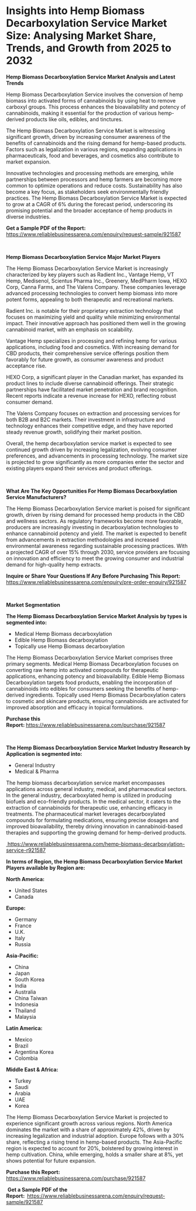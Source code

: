 <p><h1>Insights into Hemp Biomass Decarboxylation Service Market Size: Analysing Market Share, Trends, and Growth from 2025 to 2032</h1></p><p><strong>Hemp Biomass Decarboxylation Service Market Analysis and Latest Trends</strong></p>
<p><p>Hemp Biomass Decarboxylation Service involves the conversion of hemp biomass into activated forms of cannabinoids by using heat to remove carboxyl groups. This process enhances the bioavailability and potency of cannabinoids, making it essential for the production of various hemp-derived products like oils, edibles, and tinctures. </p><p>The Hemp Biomass Decarboxylation Service Market is witnessing significant growth, driven by increasing consumer awareness of the benefits of cannabinoids and the rising demand for hemp-based products. Factors such as legalization in various regions, expanding applications in pharmaceuticals, food and beverages, and cosmetics also contribute to market expansion. </p><p>Innovative technologies and processing methods are emerging, while partnerships between processors and hemp farmers are becoming more common to optimize operations and reduce costs. Sustainability has also become a key focus, as stakeholders seek environmentally friendly practices. The Hemp Biomass Decarboxylation Service Market is expected to grow at a CAGR of 6% during the forecast period, underscoring its promising potential and the broader acceptance of hemp products in diverse industries.</p></p>
<p><strong>Get a Sample PDF of the Report:&nbsp;</strong> <a href="https://www.reliablebusinessarena.com/enquiry/request-sample/921587?utm_campaign=3568&utm_medium=2&utm_source=Github&utm_content=ia&utm_term=18042025&utm_id=hemp-biomass-decarboxylation-service">https://www.reliablebusinessarena.com/enquiry/request-sample/921587</a></p>
<p>&nbsp;</p>
<p><strong>Hemp Biomass Decarboxylation Service Major Market Players</strong></p>
<p><p>The Hemp Biomass Decarboxylation Service Market is increasingly characterized by key players such as Radient Inc., Vantage Hemp, VT Hemp, Medisenol, Scientus Pharma Inc., Greenery, MedPharm Iowa, HEXO Corp, Canna Farms, and The Valens Company. These companies leverage advanced processing technologies to convert hemp biomass into more potent forms, appealing to both therapeutic and recreational markets.</p><p>Radient Inc. is notable for their proprietary extraction technology that focuses on maximizing yield and quality while minimizing environmental impact. Their innovative approach has positioned them well in the growing cannabinoid market, with an emphasis on scalability.</p><p>Vantage Hemp specializes in processing and refining hemp for various applications, including food and cosmetics. With increasing demand for CBD products, their comprehensive service offerings position them favorably for future growth, as consumer awareness and product acceptance rise.</p><p>HEXO Corp, a significant player in the Canadian market, has expanded its product lines to include diverse cannabinoid offerings. Their strategic partnerships have facilitated market penetration and brand recognition. Recent reports indicate a revenue increase for HEXO, reflecting robust consumer demand.</p><p>The Valens Company focuses on extraction and processing services for both B2B and B2C markets. Their investment in infrastructure and technology enhances their competitive edge, and they have reported steady revenue growth, solidifying their market position.</p><p>Overall, the hemp decarboxylation service market is expected to see continued growth driven by increasing legalization, evolving consumer preferences, and advancements in processing technology. The market size is projected to grow significantly as more companies enter the sector and existing players expand their services and product offerings.</p></p>
<p>&nbsp;</p>
<p><strong>What Are The Key Opportunities For Hemp Biomass Decarboxylation Service Manufacturers?</strong></p>
<p><p>The Hemp Biomass Decarboxylation Service market is poised for significant growth, driven by rising demand for processed hemp products in the CBD and wellness sectors. As regulatory frameworks become more favorable, producers are increasingly investing in decarboxylation technologies to enhance cannabinoid potency and yield. The market is expected to benefit from advancements in extraction methodologies and increased environmental awareness regarding sustainable processing practices. With a projected CAGR of over 15% through 2030, service providers are focusing on innovation and efficiency to meet the growing consumer and industrial demand for high-quality hemp extracts.</p></p>
<p><strong>Inquire or Share Your Questions If Any Before Purchasing This Report:</strong> <a href="https://www.reliablebusinessarena.com/enquiry/pre-order-enquiry/921587?utm_campaign=3568&utm_medium=2&utm_source=Github&utm_content=ia&utm_term=18042025&utm_id=hemp-biomass-decarboxylation-service">https://www.reliablebusinessarena.com/enquiry/pre-order-enquiry/921587</a></p>
<p>&nbsp;</p>
<p><strong>Market Segmentation</strong></p>
<p><strong>The Hemp Biomass Decarboxylation Service Market Analysis by types is segmented into:</strong></p>
<p><ul><li>Medical Hemp Biomass decarboxylation</li><li>Edible Hemp Biomass decarboxylation</li><li>Topically use Hemp Biomass decarboxylation</li></ul></p>
<p><p>The Hemp Biomass Decarboxylation Service Market comprises three primary segments. Medical Hemp Biomass Decarboxylation focuses on converting raw hemp into activated compounds for therapeutic applications, enhancing potency and bioavailability. Edible Hemp Biomass Decarboxylation targets food products, enabling the incorporation of cannabinoids into edibles for consumers seeking the benefits of hemp-derived ingredients. Topically used Hemp Biomass Decarboxylation caters to cosmetic and skincare products, ensuring cannabinoids are activated for improved absorption and efficacy in topical formulations.</p></p>
<p><strong>Purchase this Report:&nbsp;</strong><a href="https://www.reliablebusinessarena.com/purchase/921587?utm_campaign=3568&utm_medium=2&utm_source=Github&utm_content=ia&utm_term=18042025&utm_id=hemp-biomass-decarboxylation-service">https://www.reliablebusinessarena.com/purchase/921587</a></p>
<p>&nbsp;</p>
<p><strong>The Hemp Biomass Decarboxylation Service Market Industry Research by Application is segmented into:</strong></p>
<p><ul><li>General Industry</li><li>Medical & Pharma</li></ul></p>
<p><p>The hemp biomass decarboxylation service market encompasses applications across general industry, medical, and pharmaceutical sectors. In the general industry, decarboxylated hemp is utilized in producing biofuels and eco-friendly products. In the medical sector, it caters to the extraction of cannabinoids for therapeutic use, enhancing efficacy in treatments. The pharmaceutical market leverages decarboxylated compounds for formulating medications, ensuring precise dosages and improved bioavailability, thereby driving innovation in cannabinoid-based therapies and supporting the growing demand for hemp-derived products.</p></p>
<p><a href="https://www.reliablebusinessarena.com/hemp-biomass-decarboxylation-service-r921587?utm_campaign=3568&utm_medium=2&utm_source=Github&utm_content=ia&utm_term=18042025&utm_id=hemp-biomass-decarboxylation-service">&nbsp;https://www.reliablebusinessarena.com/hemp-biomass-decarboxylation-service-r921587</a></p>
<p><strong>In terms of Region, the Hemp Biomass Decarboxylation Service Market Players available by Region are:</strong></p>
<p>
    <p> <strong> North America: </strong>
        <ul>
            <li>United States</li>
            <li>Canada</li>
        </ul>
        </p> 
    <p> <strong> Europe: </strong>
        <ul>
            <li>Germany</li>
            <li>France</li>
            <li>U.K.</li>
            <li>Italy</li>
            <li>Russia</li>
        </ul>
        </p> 
    <p> <strong> Asia-Pacific: </strong>
        <ul>
            <li>China</li>
            <li>Japan</li>
            <li>South Korea</li>
            <li>India</li>
            <li>Australia</li>
            <li>China Taiwan</li>
            <li>Indonesia</li>
            <li>Thailand</li>
            <li>Malaysia</li>
        </ul>
        </p> 
    <p> <strong> Latin America: </strong>
        <ul>
            <li>Mexico</li>
            <li>Brazil</li>
            <li>Argentina Korea</li>
            <li>Colombia</li>
        </ul>
        </p> 
    <p> <strong> Middle East & Africa: </strong>
        <ul>
            <li>Turkey</li>
            <li>Saudi</li>
            <li>Arabia</li>
            <li>UAE</li>
            <li>Korea</li>
        </ul>
    </p>
    </p>
<p><p>The Hemp Biomass Decarboxylation Service Market is projected to experience significant growth across various regions. North America dominates the market with a share of approximately 42%, driven by increasing legalization and industrial adoption. Europe follows with a 30% share, reflecting a rising trend in hemp-based products. The Asia-Pacific region is expected to account for 20%, bolstered by growing interest in hemp cultivation. China, while emerging, holds a smaller share at 8%, yet shows potential for future expansion.</p></p>
<p><strong>Purchase this Report: </strong><a href="https://www.reliablebusinessarena.com/purchase/921587?utm_campaign=3568&utm_medium=2&utm_source=Github&utm_content=ia&utm_term=18042025&utm_id=hemp-biomass-decarboxylation-service">https://www.reliablebusinessarena.com/purchase/921587</a></p>
<p>&nbsp;<strong>Get a Sample PDF of the Report:&nbsp;&nbsp;</strong><a href="https://www.reliablebusinessarena.com/enquiry/request-sample/921587?utm_campaign=3568&utm_medium=2&utm_source=Github&utm_content=ia&utm_term=18042025&utm_id=hemp-biomass-decarboxylation-service">https://www.reliablebusinessarena.com/enquiry/request-sample/921587</a></p>
<p><strong></strong></p>
<p><p></p><p></p><p></p></p>